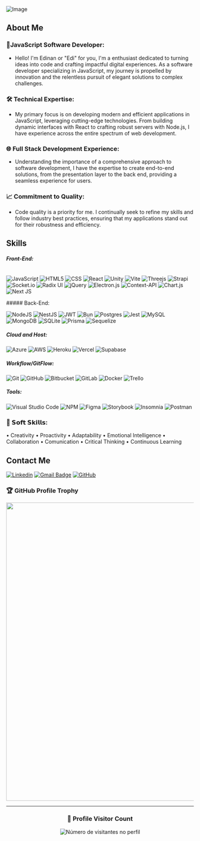 ![Image](./FrameBG.jpg)

<script src="https://cdn.jsdelivr.net/npm/@tailwindcss/browser@4"></script>
## About Me

### 🚀JavaScript Software Developer:

- Hello! I'm Edinan or "Edi" for you, I'm a enthusiast dedicated to turning ideas into code and crafting impactful digital experiences. As a software developer specializing in JavaScript, my journey is propelled by innovation and the relentless pursuit of elegant solutions to complex challenges.

### 🛠️ Technical Expertise:

- My primary focus is on developing modern and efficient applications in JavaScript, leveraging cutting-edge technologies. From building dynamic interfaces with React to crafting robust servers with Node.js, I have experience across the entire spectrum of web development.

### 🌐 Full Stack Development Experience:

- Understanding the importance of a comprehensive approach to software development, I have the expertise to create end-to-end solutions, from the presentation layer to the back end, providing a seamless experience for users.

### 📈 Commitment to Quality:

- Code quality is a priority for me. I continually seek to refine my skills and follow industry best practices, ensuring that my applications stand out for their robustness and efficiency.

## Skills

##### Front-End:

<div style="display:flex;">

![JavaScript](https://img.shields.io/badge/-JavaScript-333333?style=flat&logo=javascript)
![HTML5](https://img.shields.io/badge/-HTML5-333333?style=flat&logo=HTML5)
![CSS](https://img.shields.io/badge/-CSS-333333?style=flat&logo=CSS3&logoColor=1572B6)
![React](https://img.shields.io/badge/-React-333333?style=flat&logo=react)
![Unity](https://img.shields.io/badge/unity-333333?style=flat&logo=unity&logoColor=%23000000)
![Vite](https://img.shields.io/badge/vite-333333?style=flat&logo=vite&logoColor=%23646CFF)
![Threejs](https://img.shields.io/badge/threejs-333333?style=flat&logo=three.js&logoColor=black)
![Strapi](https://img.shields.io/badge/strapi-333333?style=flat&logo=strapi&logoColor=%232E7EEA)
![Socket.io](https://img.shields.io/badge/Socket.io-333333?style=flat&logo=socket.io&badgeColor=black)
![Radix UI](https://img.shields.io/badge/radix%20ui-333333?style=flat&logo=radix-ui&logoColor=161618)
![jQuery](https://img.shields.io/badge/jquery-333333?style=flat&logo=jquery&logoColor=%230769AD)
![Electron.js](https://img.shields.io/badge/Electron-333333?style=flat&logo=Electron&logoColor=191970)
![Context-API](https://img.shields.io/badge/Context--Api-333333?style=flat&logo=react)
![Chart.js](https://img.shields.io/badge/chart.js-333333?style=flat&logo=chart.js&logoColor=F5788D)
![Next JS](https://img.shields.io/badge/Next-333333?style=flat&logo=next.js&logoColor=black)

</div>
##### Back-End:

![NodeJS](https://img.shields.io/badge/node.js-333333?style=flat&logo=node.js&logoColor=6DA55F)
![NestJS](https://img.shields.io/badge/nestjs-333333?style=flat&logo=nestjs&logoColor=%23E0234E)
![JWT](https://img.shields.io/badge/JWT-333333?style=flat&logo=JSON%20web%20tokens&logoColor=black)
![Bun](https://img.shields.io/badge/Bun-333333?style=flat&logo=bun&logoColor=white)
![Postgres](https://img.shields.io/badge/postgres-333333?style=flat&logo=postgresql&logoColor=%23316192)
![Jest](https://img.shields.io/badge/-Jest-333333?style=flat&logo=jest&logoColor=%23C21325)
![MySQL](https://img.shields.io/badge/-MySQL-333333?style=flat&logo=mysql)
![MongoDB](https://img.shields.io/badge/MongoDB-333333?style=flat&logo=mongodb&logoColor=%234ea94b)
![SQLite](https://img.shields.io/badge/sqlite-333333?style=flat&logo=sqlite&logoColor=white)
![Prisma](https://img.shields.io/badge/Prisma-333333?style=flat&logo=Prisma&logoColor=3982CE)
![Sequelize](https://img.shields.io/badge/Sequelize-333333?style=flat&logo=Sequelize&logoColor=52B0E7)

##### Cloud and Host:

![Azure](https://img.shields.io/badge/azure-333333?style=flat&logo=microsoftazure&logoColor=%230072C6)
![AWS](https://img.shields.io/badge/AWS-333333?style=flat&logo=amazon-aws&logoColor=%23FF9900)
![Heroku](https://img.shields.io/badge/heroku-333333?style=flat&logo=heroku&logoColor=%23430098)
![Vercel](https://img.shields.io/badge/vercel-333333?style=flat&logo=vercel&logoColor=%23000000)
![Supabase](https://img.shields.io/badge/Supabase-333333?style=flat&logo=supabase&logoColor=3ECF8E)

##### Workflow/GitFlow:

![Git](https://img.shields.io/badge/-Git-333333?style=flat&logo=git)
![GitHub](https://img.shields.io/badge/-GitHub-333333?style=flat&logo=github)
![Bitbucket](https://img.shields.io/badge/-Bitbucket-333333?style=flat&logo=bitbucket&logoColor=%230047B3)
![GitLab](https://img.shields.io/badge/gitlab-333333?style=flat&logo=gitlab&logoColor=white&logoColor=%230047B3)
![Docker](https://img.shields.io/badge/-Docker-333333?style=flat&logo=docker)
![Trello](https://img.shields.io/badge/-Trello-333333?style=flat&logo=trello&logoColor=007ACC)

##### Tools:

![Visual Studio Code](https://img.shields.io/badge/-Visual%20Studio%20Code-333333?style=flat&logo=visual-studio-code&logoColor=007ACC)
![NPM](https://img.shields.io/badge/NPM-333333?style=flat&logo=npm&logoColor=%23CB3837)
![Figma](https://img.shields.io/badge/-Figma-333333?style=flat&logo=figma&logoColor=007ACC)
![Storybook](https://img.shields.io/badge/-Storybook-333333?style=flat&logo=storybook&logoColor=FF4785)
![Insomnia](https://img.shields.io/badge/-Insomnia-333333?style=flat&logo=insomnia)
![Postman](https://img.shields.io/badge/-Postman-333333?style=flat&logo=postman)

### 🎯 𝗦𝗼𝗳𝘁 𝗦𝗸𝗶𝗹𝗹𝘀:

• Creativity
• Proactivity
• Adaptability
• Emotional Intelligence
• Collaboration
• Comunication
• Critical Thinking
• Continuous Learning

## Contact Me

[![Linkedin](https://img.shields.io/badge/-ECM-blue?style=flat-square&logo=Linkedin&logoColor=white&link=www.linkedin.com/in/edinan-c-morais-43170a193)](<[LINK-DO-SEU-LINKEDIN](https://www.linkedin.com/in/edinan-c-morais-43170a193/)>)
[![Gmail Badge](https://img.shields.io/badge/-them4sterdeveloper@outlook.com-006bed?style=flat-square&logo=Gmail&logoColor=white&link=mailto:them4sterdeveloper@outlook.com)](mailto:them4sterdeveloper@outlook.com)
[![GitHub](https://img.shields.io/github/followers/xTheM4ST3Rx?label=follow&style=social)](<[xTheM4ST3Rx](https://github.com/xTheM4ST3Rx)>)

### 🏆 GitHub Profile Trophy

<p align="center">
  <a
    href="https://github.com/ryo-ma/github-profile-trophy"
    title="repositório de troféus"
  >
    <img
      width="800"
      src="https://github-profile-trophy.vercel.app/?username=xTheM4ST3Rx&column=8&theme=darkhub&no-frame=true&no-bg=true"
    />
  </a>
</p>

---

<div align="center">
  <h3><b>📍 Profile Visitor Count</b></h3>
</div>

<p align="center">
  <img
    src="https://profile-counter.glitch.me/xTheM4ST3Rx/count.svg"
    alt="Número de visitantes no perfil"
  />
</p>
